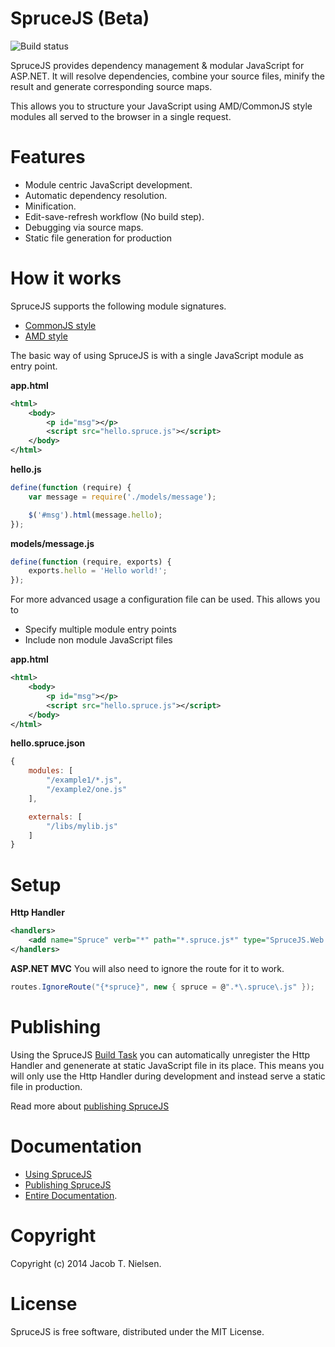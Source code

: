 SpruceJS (Beta)
========
![Build status](https://ci.appveyor.com/api/projects/status/github/whoknewdk/sprucejs?branch=master&svg=true)

SpruceJS provides dependency management & modular JavaScript for ASP.NET. It will resolve dependencies, combine your source files, minify the result and generate corresponding source maps.

This allows you to structure your JavaScript using AMD/CommonJS style modules all served to the browser in a single request.

Features
========
* Module centric JavaScript development.
* Automatic dependency resolution.
* Minification.
* Edit-save-refresh workflow (No build step).
* Debugging via source maps.
* Static file generation for production

How it works
============
SpruceJS supports the following module signatures.

* [CommonJS style](https://github.com/whoknewdk/SpruceJS/wiki/Module-signature)
* [AMD style](https://github.com/whoknewdk/SpruceJS/wiki/Module-signature)

The basic way of using SpruceJS is with a single JavaScript module as entry point.

**app.html**
```xml
<html>
	<body>
		<p id="msg"></p>
		<script src="hello.spruce.js"></script>
	</body>
</html>
```

**hello.js**
```javascript
define(function (require) {
	var message = require('./models/message');

	$('#msg').html(message.hello);
});
```

**models/message.js**
```javascript
define(function (require, exports) {
	exports.hello = 'Hello world!';
});
```

For more advanced usage a configuration file can be used. This allows you to

* Specify multiple module entry points
* Include non module JavaScript files


**app.html**
```xml
<html>
	<body>
		<p id="msg"></p>
		<script src="hello.spruce.js"></script>
	</body>
</html>
```

**hello.spruce.json**
```javascript
{
    modules: [
        "/example1/*.js",
        "/example2/one.js"
    ],

    externals: [
        "/libs/mylib.js"
    ]
}
```


Setup
=====
**Http Handler**
```xml
<handlers>
	<add name="Spruce" verb="*" path="*.spruce.js*" type="SpruceJS.Web.SpruceHandler,SpruceJS.Web" />
</handlers>
```

**ASP.NET MVC**
You will also need to ignore the route for it to work.

```csharp
routes.IgnoreRoute("{*spruce}", new { spruce = @".*\.spruce\.js" });
```

Publishing
==========
Using the SpruceJS [Build Task](https://github.com/whoknewdk/SpruceJS/wiki/Publishing-sprucejs) you can automatically unregister the Http Handler and genenerate at static JavaScript file in its place. This means you will only use the Http Handler during development and instead serve a static file in production.

Read more about [publishing SpruceJS](https://github.com/whoknewdk/SpruceJS/wiki/Publishing-sprucejs)

Documentation
=============
* [Using SpruceJS](https://github.com/whoknewdk/SpruceJS/wiki/Module-signature)
* [Publishing SpruceJS](https://github.com/whoknewdk/SpruceJS/wiki/Module-signature)
* [Entire Documentation](https://github.com/whoknewdk/SpruceJS/wiki).

Copyright
=========
Copyright (c) 2014 Jacob T. Nielsen.

License
=======
SpruceJS is free software, distributed under the MIT License.
